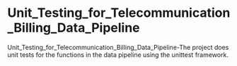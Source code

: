 # Unit_Testing_for_Telecommunication_Billing_Data_Pipeline
Unit_Testing_for_Telecommunication_Billing_Data_Pipeline-The project does  unit tests for the functions in the data pipeline using the unittest framework.
